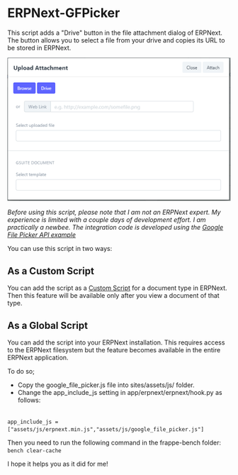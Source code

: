 # ERPNext-GFPicker

This script adds a "Drive" button in the file attachment dialog of ERPNext. The button allows you to select a file from your drive and copies its URL to be stored in ERPNext.

<img src="https://raw.githubusercontent.com/osmansen/ERPNext-GFPicker/master/googleFilePicker.png">

<i>Before using this script, please note that I am not an ERPNext expert. My experience is limited with a couple days of development effort. I am practically a newbee. The integration code is developed using the <a href="https://developers.google.com/drive/api/v3/picker">Google File Picker API example</a></i>

You can use this script in two ways:

<h2>As a Custom Script</h2>
<p>
You can add the script as a <a href="https://erpnext.com/docs/user/manual/en/customize-erpnext/custom-scripts" target="_blank">Custom Script</a> for a document type in ERPNext. Then this feature will be available only after you view a document of that type.
</p>

<h2>As a Global Script</h2>
<p>
You can add the script into your ERPNext installation. This requires access to the ERPNext filesystem but the feature becomes available in the entire ERPNext application.

To do so;
* Copy the google_file_picker.js file into sites/assets/js/ folder.
* Change the app_include_js setting in app/erpnext/erpnext/hook.py as follows:
<code>
app_include_js = ["assets/js/erpnext.min.js","assets/js/google_file_picker.js"]
</code>

Then you need to run the following command in the frappe-bench folder:
<code>
  bench clear-cache
</code>
</p>

I hope it helps you as it did for me!
